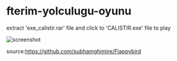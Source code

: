 # fterim-yolculugu-oyunu

extract 'exe_calistir.rar' file and click to 'CALISTIR.exe' file to play

![screenshot](https://user-images.githubusercontent.com/39379330/112737692-49f60800-8f6d-11eb-88d9-40cbba1ee3cc.gif)


source:https://github.com/subhamghimire/Flappybird
